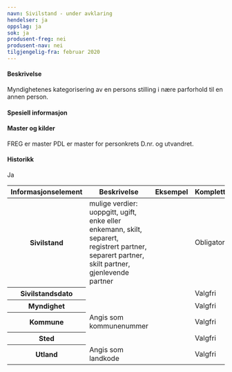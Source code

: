 ```yaml
---
navn: Sivilstand - under avklaring
hendelser: ja
oppslag: ja
sok: ja
produsent-freg: nei
produsent-nav: nei
tilgjengelig-fra: februar 2020
---
```


#### Beskrivelse

Myndighetenes kategorisering av en persons stilling i nære parforhold til en annen person.

#### Spesiell informasjon



#### Master og kilder

FREG er master
PDL er master for personkrets D.nr. og utvandret.



#### Historikk

Ja

<table class="table">
  <thead>
    <tr>
      <th>Informasjonselement</th>
      <th>Beskrivelse</th>
      <th>Eksempel</th>
      <th>Kompletthet</th>
      <th>Kvalitet</th>
    </tr>
  <tbody>
    <tr>
      <th scope="row">Sivilstand</th>
      <td>mulige verdier: uoppgitt, ugift, enke eller enkemann, skilt, separert, registrert partner, separert partner, skilt partner, gjenlevende partner</td>
      <td></td>
      <td>Obligatorisk</td>
      <td></td>
    </tr>
    <tr>
      <th scope="row">Sivilstandsdato</th>
      <td></td>
      <td></td>
      <td>Valgfri</td>
      <td></td>
    </tr>
    <tr>
      <th scope="row">Myndighet</th>
      <td></td>
      <td></td>
      <td>Valgfri</td>
      <td></td>
    </tr>
    <tr>
      <th scope="row">Kommune</th>
      <td>Angis som kommunenummer</td>
      <td></td>
      <td>Valgfri</td>
      <td></td>
    </tr>
    <tr>
      <th scope="row">Sted</th>
      <td></td>
      <td></td>
      <td>Valgfri</td>
      <td></td>
    </tr>
    <tr>
      <th scope="row">Utland</th>
      <td>Angis som landkode</td>
      <td></td>
      <td>Valgfri</td>
      <td></td>
    </tr>
  </tbody>
  </table>
  
